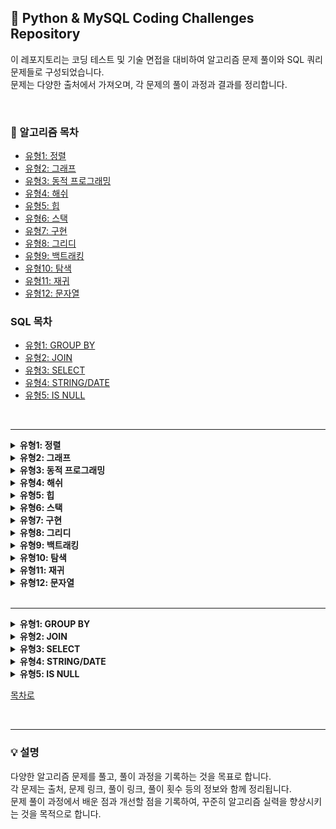 ## 💯 Python & MySQL Coding Challenges Repository

이 레포지토리는 코딩 테스트 및 기술 면접을 대비하여 알고리즘 문제 풀이와 SQL 쿼리 문제들로 구성되었습니다.<br>
문제는 다양한 출처에서 가져오며, 각 문제의 풀이 과정과 결과를 정리합니다.


<br>

### 🔖 알고리즘 목차
- [유형1: 정렬](#유형1-정렬)
- [유형2: 그래프](#유형2-그래프)
- [유형3: 동적 프로그래밍](#유형3-동적-프로그래밍)
- [유형4: 해쉬](#유형4-해쉬)
- [유형5: 힙](#유형5-힙)
- [유형6: 스택](#유형6-스택)
- [유형7: 구현](#유형7-구현)
- [유형8: 그리디](#유형8-그리디)
- [유형9: 백트래킹](#유형9-백트래킹)
- [유형10: 탐색](#유형10-탐색)
- [유형11: 재귀](#유형11-재귀)
- [유형12: 문자열](#유형12-문자열)


### SQL 목차
- [유형1: GROUP BY](#유형1-GROUP-BY)
- [유형2: JOIN](#유형2-JOIN)
- [유형3: SELECT](#유형3-SELECT)
- [유형4: STRING/DATE](#유형4-STRING/DATE)
- [유형5: IS NULL](#유형5-IS-NULL)


<br>

---



<details>
<summary><strong id="유형1-정렬"> 유형1: 정렬</strong></summary>

| 문제 이름 | 세부 유형 | 출처 | 난이도 | [문제](#) | [풀이](#) | 풀이 횟수 |
|:-----------------:|:------------:|:------:|:----:|:-------:|:-------:|:--------:|
| H-Index | 조건 정렬 | 프로그래머스 | Lv 2 | [문제](https://school.programmers.co.kr/learn/courses/30/lessons/42747) | [풀이](https://github.com/gwon477/TIL/blob/main/%EC%9C%A0%ED%98%95%EB%B3%84%20%EB%AC%B8%EC%A0%9C%20%ED%92%80%EC%9D%B4/%EC%A0%95%EB%A0%AC/%ED%94%84%EB%A1%9C%EA%B7%B8%EB%9E%98%EB%A8%B8%EC%8A%A4/H-Index.py) | 🔥 |
| | | | | | | |
| 단어 정렬 | 조건 정렬 | 백준 | Silver 5 | [문제](https://www.acmicpc.net/problem/1181) | [풀이](https://github.com/gwon477/TIL/blob/main/%EC%9C%A0%ED%98%95%EB%B3%84%20%EB%AC%B8%EC%A0%9C%20%ED%92%80%EC%9D%B4/%EC%A0%95%EB%A0%AC/%EC%A0%95%EB%A0%AC(1181%EB%B2%88).py) | 🔥 |

</details>


<details>
<summary><strong id="유형2-그래프"> 유형2: 그래프</strong></summary>

| 문제 이름 | 세부 유형 | 출처 | 난이도 | [문제](#) | [풀이](#) | 풀이 횟수 |
|:-----------------:|:------------:|:------:|:----:|:-------:|:-------:|:--------:|
| 미로 탈출 | BFS | 프로그래머스 | Lv 2 | [문제](https://school.programmers.co.kr/learn/courses/30/lessons/159993) | [풀이](https://github.com/gwon477/TIL/blob/main/%EC%9C%A0%ED%98%95%EB%B3%84%20%EB%AC%B8%EC%A0%9C%20%ED%92%80%EC%9D%B4/Graph/%EB%A0%88%EB%B2%84_%EB%AF%B8%EB%A1%9C%ED%83%88%EC%B6%9C.py) | 🔥 |
| 리코쳇 로봇 | BFS | 프로그래머스 | Lv 2 | [문제](https://school.programmers.co.kr/learn/courses/30/lessons/169199) | [풀이](https://github.com/gwon477/TIL/blob/main/%EC%9C%A0%ED%98%95%EB%B3%84%20%EB%AC%B8%EC%A0%9C%20%ED%92%80%EC%9D%B4/Graph/%EB%A6%AC%EC%BD%94%EC%B3%87%EB%A1%9C%EB%B4%87.py) | 🔥 |
| 석유 시추 | BFS | 프로그래머스 | Lv 2 | [문제](https://school.programmers.co.kr/learn/courses/30/lessons/250136) | [풀이](https://github.com/gwon477/TIL/blob/main/%EC%9C%A0%ED%98%95%EB%B3%84%20%EB%AC%B8%EC%A0%9C%20%ED%92%80%EC%9D%B4/Graph/%EC%84%9D%EC%9C%A0%EC%8B%9C%EC%B6%94.py) | 🔥 |
| 부대 복귀 | BFS | 프로그래머스 | Lv 3 | [문제](https://school.programmers.co.kr/learn/courses/30/lessons/132266) | [풀이](https://github.com/gwon477/TIL/blob/main/%EC%9C%A0%ED%98%95%EB%B3%84%20%EB%AC%B8%EC%A0%9C%20%ED%92%80%EC%9D%B4/Graph/%EB%B6%80%EB%8C%80%EB%B3%B5%EA%B7%80.py) | 🔥 |
| 가장 먼 노드 | BFS | 프로그래머스 | Lv 3 | [문제](https://school.programmers.co.kr/learn/courses/30/lessons/49189) | [풀이](https://github.com/gwon477/TIL/blob/main/%EC%9C%A0%ED%98%95%EB%B3%84%20%EB%AC%B8%EC%A0%9C%20%ED%92%80%EC%9D%B4/Graph/%EA%B0%80%EC%9E%A5%EB%A8%BC%EB%85%B8%EB%93%9C(%ED%94%84%EB%A1%9C%EA%B7%B8%EB%9E%98%EB%A8%B8%EC%8A%A4).py) | 🔥 |
| 여행경로 | BFS | 프로그래머스 | Lv 3 | [문제](https://school.programmers.co.kr/learn/courses/30/lessons/43164) | [풀이](https://github.com/gwon477/TIL/blob/main/%EC%9C%A0%ED%98%95%EB%B3%84%20%EB%AC%B8%EC%A0%9C%20%ED%92%80%EC%9D%B4/Graph/%EC%97%AC%ED%96%89%EA%B2%BD%EB%A1%9C.py) | 🔥 |
| | | | | | | |
| 단지번호붙이기 | BFS | 백준 | Silver 1 | [문제](https://www.acmicpc.net/problem/2667) | [풀이](https://github.com/gwon477/TIL/blob/main/%EC%9C%A0%ED%98%95%EB%B3%84%20%EB%AC%B8%EC%A0%9C%20%ED%92%80%EC%9D%B4/Graph/2667%EB%B2%88.py) | 🔥 |
| 아기 상어 | BFS | 백준 | Gold 3 | [문제](https://www.acmicpc.net/problem/16236) | [풀이](https://github.com/gwon477/TIL/blob/main/%EC%9C%A0%ED%98%95%EB%B3%84%20%EB%AC%B8%EC%A0%9C%20%ED%92%80%EC%9D%B4/Graph/%EC%95%84%EA%B8%B0%EC%83%81%EC%96%B4.py) | 🔥 |
| 토마토 | BFS | 백준 | Gold 5 | [문제](https://www.acmicpc.net/problem/7576) | [풀이](https://github.com/gwon477/TIL/blob/main/%EC%9C%A0%ED%98%95%EB%B3%84%20%EB%AC%B8%EC%A0%9C%20%ED%92%80%EC%9D%B4/Graph/%ED%86%A0%EB%A7%88%ED%86%A0.py) | 🔥 |

</details>

<details>
<summary><strong id="유형3-동적-프로그래밍"> 유형3: 동적 프로그래밍</strong></summary>

| 문제 이름 | 세부 유형 | 출처 | 난이도 | [문제](#) | [풀이](#) | 풀이 횟수 |
|:-----------------:|:------------:|:------:|:----:|:-------:|:-------:|:--------:|
| 체육대회 | DP | 프로그래머스 | Lv 2 | [문제](https://school.programmers.co.kr/learn/courses/15008/lessons/121684) | [풀이](https://github.com/gwon477/TIL/blob/main/%EC%9C%A0%ED%98%95%EB%B3%84%20%EB%AC%B8%EC%A0%9C%20%ED%92%80%EC%9D%B4/DP/%5BPCCP%20%EB%AA%A8%EC%9D%98%EA%B3%A0%EC%82%AC%20%231%5D%202%EB%B2%88%20-%20%EC%B2%B4%EC%9C%A1%EB%8C%80%ED%9A%8C.py) | 🔥 |
| 땅따먹기 | DP | 프로그래머스 | Lv 2 | [문제](https://school.programmers.co.kr/learn/courses/30/lessons/12913) | [풀이](https://github.com/gwon477/TIL/blob/main/%EC%9C%A0%ED%98%95%EB%B3%84%20%EB%AC%B8%EC%A0%9C%20%ED%92%80%EC%9D%B4/DP/%EB%95%85%EB%94%B0%EB%A8%B9%EA%B8%B0.py) | 🔥 |
| 풍선 터트리기 | DP | 프로그래머스 | Lv 3 | [문제](https://school.programmers.co.kr/learn/courses/30/lessons/68646) | [풀이](https://github.com/gwon477/TIL/blob/main/%EC%9C%A0%ED%98%95%EB%B3%84%20%EB%AC%B8%EC%A0%9C%20%ED%92%80%EC%9D%B4/DP/%ED%92%8D%EC%84%A0%ED%84%B0%EB%9C%A8%EB%A6%AC%ED%82%A4.py) | 🔥 |
| | | | | | | |
| 가장 큰 증가하는 부분 수열 | DP | 백준 | Silver 2 | [문제](https://www.acmicpc.net/problem/11055) | [풀이](https://github.com/gwon477/TIL/blob/main/%EC%9C%A0%ED%98%95%EB%B3%84%20%EB%AC%B8%EC%A0%9C%20%ED%92%80%EC%9D%B4/DP/11055%EB%B2%88.py) | 🔥 |
| 1로 만들기 | DP | 백준 | Silver 3 | [문제](https://www.acmicpc.net/problem/1463) | [풀이](https://github.com/gwon477/TIL/blob/main/%EC%9C%A0%ED%98%95%EB%B3%84%20%EB%AC%B8%EC%A0%9C%20%ED%92%80%EC%9D%B4/DP/1463%EB%B2%88.py) | 🔥 |

</details>

<details>
<summary><strong id="유형4-해쉬"> 유형4: 해쉬</strong></summary>

| 문제 이름 | 세부 유형 | 출처 | 난이도 | [문제](#) | [풀이](#) | 풀이 횟수 |
|:-----------------:|:------------:|:------:|:----:|:-------:|:-------:|:--------:|
| 폰캣몬 | Hash | 프로그래머스 | Lv 1 | [문제](https://school.programmers.co.kr/learn/courses/30/lessons/1845) | [풀이](https://github.com/gwon477/TIL/blob/main/%EC%9C%A0%ED%98%95%EB%B3%84%20%EB%AC%B8%EC%A0%9C%20%ED%92%80%EC%9D%B4/Hash/hash(%ED%94%84%EB%A1%9C%EA%B7%B8%EB%9E%98%EB%A8%B8%EC%8A%A4%3A%ED%8F%AC%EC%BC%93%EB%AA%AC).py) | 🔥 |
| | | | | | | |
| 숫자 카드 | 해시를 사용한 집합과 맵 | 백준 | Silver 5 | [문제](https://www.acmicpc.net/problem/10815) | [풀이](https://github.com/gwon477/TIL/blob/main/%EC%9C%A0%ED%98%95%EB%B3%84%20%EB%AC%B8%EC%A0%9C%20%ED%92%80%EC%9D%B4/Hash/hash(10815%EB%B2%88).py) | 🔥 |
| 숫자 카드 2 | 해시를 사용한 집합과 맵 | 백준 | Silver 4 | [문제](https://www.acmicpc.net/problem/10816) | [풀이](https://github.com/gwon477/TIL/blob/main/%EC%9C%A0%ED%98%95%EB%B3%84%20%EB%AC%B8%EC%A0%9C%20%ED%92%80%EC%9D%B4/Hash/hash(10816%EB%B2%88).py) | 🔥 |
| 가희와 키워드 | 해시를 사용한 집합과 맵 | 백준 | Silver 3 | [문제](https://www.acmicpc.net/problem/22233) | [풀이](https://github.com/gwon477/TIL/blob/main/%EC%9C%A0%ED%98%95%EB%B3%84%20%EB%AC%B8%EC%A0%9C%20%ED%92%80%EC%9D%B4/Hash/%EA%B0%80%ED%9D%AC%EC%99%80%20%ED%82%A4%EC%9B%8C%EB%93%9C.md) | 🔥 |


</details>

<details>
<summary><strong id="유형5-힙"> 유형5: 힙</strong></summary>

| 문제 이름 | 세부 유형 | 출처 | 난이도 | [문제](#) | [풀이](#) | 풀이 횟수 |
|:-----------------:|:------------:|:------:|:----:|:-------:|:-------:|:--------:|
| 디팬스 게임 | 우선 순위 큐 | 프로그래머스 | Lv 2 | [문제](https://school.programmers.co.kr/learn/courses/30/lessons/142085) | [풀이](https://github.com/gwon477/TIL/blob/main/%EC%9C%A0%ED%98%95%EB%B3%84%20%EB%AC%B8%EC%A0%9C%20%ED%92%80%EC%9D%B4/Heap/%EB%94%94%ED%8C%AC%EC%8A%A4%EA%B2%8C%EC%9E%84.md) | 🔥🔥 |
| 호텔 대실 | 우선 순위 큐 | 프로그래머스 | Lv 2 | [문제](https://school.programmers.co.kr/learn/courses/30/lessons/155651) | [풀이](https://github.com/gwon477/TIL/blob/main/%EC%9C%A0%ED%98%95%EB%B3%84%20%EB%AC%B8%EC%A0%9C%20%ED%92%80%EC%9D%B4/Heap/%ED%98%B8%ED%85%94%20%EB%8C%80%EC%8B%A4.py) | 🔥 |
| 더 맵게 | 우선 순위 큐, heapify | 프로그래머스 | Lv 2 | [문제](https://school.programmers.co.kr/learn/courses/30/lessons/42626) | [풀이](https://github.com/gwon477/TIL/blob/main/%EC%9C%A0%ED%98%95%EB%B3%84%20%EB%AC%B8%EC%A0%9C%20%ED%92%80%EC%9D%B4/Heap/%EB%8D%94%20%EB%A7%B5%EA%B2%8C.md) | 🔥 |
| | | | | | | |
| 최소 힙 | 우선 순위 큐 | 백준 | Silver 2 | [문제](https://www.acmicpc.net/problem/1927) | [풀이](https://github.com/gwon477/TIL/blob/main/%EC%9C%A0%ED%98%95%EB%B3%84%20%EB%AC%B8%EC%A0%9C%20%ED%92%80%EC%9D%B4/Heap/%EC%B5%9C%EC%86%8C%ED%9E%99.md) | 🔥🔥 |

</details>

<details>
<summary><strong id="유형6-스택"> 유형6: 스택</strong></summary>

| 문제 이름 | 세부 유형 | 출처 | 난이도 | [문제](#) | [풀이](#) | 풀이 횟수 |
|:-----------------:|:------------:|:------:|:----:|:-------:|:-------:|:--------:|
| 프린터 큐 | 스택 | 백준 | Silver 2 | [문제](https://www.acmicpc.net/problem/1966) | [풀이](https://github.com/gwon477/TIL/blob/main/%EC%9C%A0%ED%98%95%EB%B3%84%20%EB%AC%B8%EC%A0%9C%20%ED%92%80%EC%9D%B4/Stack/1966.py) | 🔥 |
| 단어 뒤집기 2 | 스택 | 백준 | Silver 3 | [문제](https://www.acmicpc.net/problem/17413) | [풀이](https://github.com/gwon477/TIL/blob/main/%EC%9C%A0%ED%98%95%EB%B3%84%20%EB%AC%B8%EC%A0%9C%20%ED%92%80%EC%9D%B4/Stack/stack(17413%EB%B2%88).py) | 🔥 |
| 괄호 | 스택 | 백준 | Silver 4 | [문제](https://www.acmicpc.net/problem/9012) | [풀이](https://github.com/gwon477/TIL/blob/main/%EC%9C%A0%ED%98%95%EB%B3%84%20%EB%AC%B8%EC%A0%9C%20%ED%92%80%EC%9D%B4/Stack/stack(9012%EB%B2%88).py) | 🔥 |

</details>

<details>
<summary><strong id="유형7-구현"> 유형7: 구현</strong></summary>

| 문제 이름 | 세부 유형 | 출처 | 난이도 | [문제](#) | [풀이](#) | 풀이 횟수 |
|:-----------------:|:------------:|:------:|:----:|:-------:|:-------:|:--------:|
| 외톨이 알파벳 | 구현 | 프로그래머스 | Lv 2 | [문제](https://school.programmers.co.kr/learn/courses/15008/lessons/121683) | [풀이](https://github.com/gwon477/TIL/blob/main/%EC%9C%A0%ED%98%95%EB%B3%84%20%EB%AC%B8%EC%A0%9C%20%ED%92%80%EC%9D%B4/%EA%B5%AC%ED%98%84/%5BPCCP%20%EB%AA%A8%EC%9D%98%EA%B3%A0%EC%82%AC%20%231%5D%201%EB%B2%88%20-%20%EC%99%B8%ED%86%A8%EC%9D%B4%20%EC%95%8C%ED%8C%8C%EB%B2%B3.py) | 🔥 |
| 호텔 대실 | 구현 | 프로그래머스 | Lv 2 | [문제](https://school.programmers.co.kr/learn/courses/30/lessons/155651) | [풀이](https://github.com/gwon477/TIL/blob/main/%EC%9C%A0%ED%98%95%EB%B3%84%20%EB%AC%B8%EC%A0%9C%20%ED%92%80%EC%9D%B4/%EA%B5%AC%ED%98%84/%5BPCCP%20%EB%AA%A8%EC%9D%98%EA%B3%A0%EC%82%AC%20%231%5D%204%EB%B2%88%20-%20%EC%9A%B4%EC%98%81%EC%B2%B4%EC%A0%9C.py) | 🔥 |
| 점찍기 | 구현 | 프로그래머스 | Lv 2 | [문제](https://school.programmers.co.kr/learn/courses/30/lessons/140107) | [풀이](https://github.com/gwon477/TIL/blob/main/%EC%9C%A0%ED%98%95%EB%B3%84%20%EB%AC%B8%EC%A0%9C%20%ED%92%80%EC%9D%B4/Heap/%ED%98%B8%ED%85%94%20%EB%8C%80%EC%8B%A4.py) | 🔥 |
| 최고의 집합 | 구현 | 프로그래머스 | Lv 3 | [문제](https://school.programmers.co.kr/learn/courses/30/lessons/12938) | [풀이](https://github.com/gwon477/TIL/blob/main/%EC%9C%A0%ED%98%95%EB%B3%84%20%EB%AC%B8%EC%A0%9C%20%ED%92%80%EC%9D%B4/Heap/Haapq.py) | 🔥 |
| 합승 택시 요금 | 구현 | 프로그래머스 | Lv 3 | [문제](https://school.programmers.co.kr/learn/courses/30/lessons/72413) | [풀이](https://github.com/gwon477/TIL/blob/main/%EC%9C%A0%ED%98%95%EB%B3%84%20%EB%AC%B8%EC%A0%9C%20%ED%92%80%EC%9D%B4/Heap/%EB%94%94%ED%8E%9C%EC%8A%A4%EA%B2%8C%EC%9E%84.py) | 🔥 |
| 인사 고과 | 구현 | 프로그래머스 | Lv 3 | [문제](https://school.programmers.co.kr/learn/courses/30/lessons/152995) | [풀이](https://github.com/gwon477/TIL/blob/main/%EC%9C%A0%ED%98%95%EB%B3%84%20%EB%AC%B8%EC%A0%9C%20%ED%92%80%EC%9D%B4/%EA%B5%AC%ED%98%84/%EC%9D%B8%EC%82%AC%EA%B3%A0%EA%B3%BC.md) | 🔥 |
| | | | | | | |
| 수열 | 구현 | 백준 | Silver 4 | [문제](https://www.acmicpc.net/problem/2491) | [풀이](https://github.com/gwon477/TIL/blob/main/%EC%9C%A0%ED%98%95%EB%B3%84%20%EB%AC%B8%EC%A0%9C%20%ED%92%80%EC%9D%B4/Heap/Haapq.py) | 🔥 |
| 비슷한 단어 | 구현 | 백준 | Silver 2 | [문제](https://www.acmicpc.net/problem/2607) | [풀이](https://github.com/gwon477/TIL/blob/main/%EC%9C%A0%ED%98%95%EB%B3%84%20%EB%AC%B8%EC%A0%9C%20%ED%92%80%EC%9D%B4/%EA%B5%AC%ED%98%84/2607%EB%B2%88.py) | 🔥 |
| 상어 초등학교 | 구현 | 백준 | Gold 5 | [문제](https://www.acmicpc.net/problem/21608) | [풀이](https://github.com/gwon477/TIL/blob/main/%EC%9C%A0%ED%98%95%EB%B3%84%20%EB%AC%B8%EC%A0%9C%20%ED%92%80%EC%9D%B4/%EA%B5%AC%ED%98%84/%EC%83%81%EC%96%B4%20%EC%B4%88%EB%93%B1%ED%95%99%EA%B5%90.md) | 🔥🔥 |
</details>

<details>
<summary><strong id="유형8-그리디"> 유형8: 그리디</strong></summary>

| 문제 이름 | 세부 유형 | 출처 | 난이도 | [문제](#) | [풀이](#) | 풀이 횟수 |
|:-----------------:|:------------:|:------:|:----:|:-------:|:-------:|:--------:|
| 요격 시스템 | 그리디 | 프로그래머스 | Lv 2 | [문제](https://school.programmers.co.kr/learn/courses/30/lessons/181188) | [풀이](https://github.com/gwon477/TIL/blob/main/%EC%9C%A0%ED%98%95%EB%B3%84%20%EB%AC%B8%EC%A0%9C%20%ED%92%80%EC%9D%B4/%EA%B7%B8%EB%A6%AC%EB%94%94/%EC%9A%94%EA%B2%A9%EC%8B%9C%EC%8A%A4%ED%85%9C.py) | 🔥 |
| 단속 카메라 | 그리디 | 프로그래머스 | Lv 3 | [문제](https://school.programmers.co.kr/learn/courses/30/lessons/42884) | [풀이](https://github.com/gwon477/TIL/blob/main/%EC%9C%A0%ED%98%95%EB%B3%84%20%EB%AC%B8%EC%A0%9C%20%ED%92%80%EC%9D%B4/%EA%B7%B8%EB%A6%AC%EB%94%94/%EB%8B%A8%EC%86%8D%EC%B9%B4%EB%A9%94%EB%9D%BC.py) | 🔥 |
| | | | | | | |
| 주식 | 그리디 | 백준 | Lv 2 | [문제](https://www.acmicpc.net/problem/11501) | [풀이](https://github.com/gwon477/TIL/blob/main/%EC%9C%A0%ED%98%95%EB%B3%84%20%EB%AC%B8%EC%A0%9C%20%ED%92%80%EC%9D%B4/%EA%B7%B8%EB%A6%AC%EB%94%94/%EC%A3%BC%EC%8B%9D.md) | 🔥🔥 |
| 타노스 | 그리디 | 백준 | Lv 2 | [문제](https://www.acmicpc.net/problem/20310) | [풀이](https://github.com/gwon477/TIL/blob/main/%EC%9C%A0%ED%98%95%EB%B3%84%20%EB%AC%B8%EC%A0%9C%20%ED%92%80%EC%9D%B4/%EA%B7%B8%EB%A6%AC%EB%94%94/%ED%83%80%EB%85%B8%EC%8A%A4.md) | 🔥🔥 |

</details>


<details>
<summary><strong id="유형9-백트래킹"> 유형9: 백트래킹</strong></summary>

| 문제 이름 | 세부 유형 | 출처 | 난이도 | [문제](#) | [풀이](#) | 풀이 횟수 |
|:-----------------:|:------------:|:------:|:----:|:-------:|:-------:|:--------:|
| N-Q | 백트래킹 | 백준 | Gold 5 | [문제](https://www.acmicpc.net/problem/9663) | [풀이](https://github.com/gwon477/TIL/blob/main/%EC%9C%A0%ED%98%95%EB%B3%84%20%EB%AC%B8%EC%A0%9C%20%ED%92%80%EC%9D%B4/%EB%B0%B1%ED%8A%B8%EB%A0%88%ED%82%B9/N-Q.py) | 🔥 |

</details>


<details>
<summary><strong id="유형10-탐색"> 유형10: 탐색</strong></summary>

| 문제 이름 | 세부 유형 | 출처 | 난이도 | [문제](#) | [풀이](#) | 풀이 횟수 |
|:-----------------:|:------------:|:------:|:----:|:-------:|:-------:|:--------:|
| 입국 심사 | 탐색 | 프로그래머스 | Lv 3 | [문제](https://school.programmers.co.kr/learn/courses/30/lessons/43238) | [풀이](https://github.com/gwon477/TIL/blob/main/%EC%9C%A0%ED%98%95%EB%B3%84%20%EB%AC%B8%EC%A0%9C%20%ED%92%80%EC%9D%B4/%EC%9D%B4%EB%B6%84%ED%83%90%EC%83%89/%EC%9E%85%EA%B5%AD%EC%8B%AC%EC%82%AC(%ED%94%84%EB%A1%9C%EA%B7%B8%EB%9E%98%EB%A8%B8%EC%8A%A4).py) | 🔥 |
| | | | | | | |
| 제곱근 | 이분 탐색 | 백준 | Silver 4 | [문제](https://www.acmicpc.net/problem/13706) | [풀이](https://github.com/gwon477/TIL/blob/main/%EC%9C%A0%ED%98%95%EB%B3%84%20%EB%AC%B8%EC%A0%9C%20%ED%92%80%EC%9D%B4/%EC%9D%B4%EB%B6%84%ED%83%90%EC%83%89/%EC%9D%B4%EB%B6%84%ED%83%90%EC%83%89(13706%EB%B2%88).py) | 🔥 |

</details>


<details>
<summary><strong id="유형11-재귀"> 유형11: 재귀</strong></summary>

| 문제 이름 | 세부 유형 | 출처 | 난이도 | [문제](#) | [풀이](#) | 풀이 횟수 |
|:-----------------:|:------------:|:------:|:----:|:-------:|:-------:|:--------:|
| 하노이 팁 | 재귀 | 프로그래머스 | Lv 2 | [문제](https://school.programmers.co.kr/learn/courses/30/lessons/12946) | [풀이](https://github.com/gwon477/TIL/blob/main/%EC%9C%A0%ED%98%95%EB%B3%84%20%EB%AC%B8%EC%A0%9C%20%ED%92%80%EC%9D%B4/%EC%9E%AC%EA%B7%80/%ED%95%98%EB%85%B8%EC%9D%B4%ED%83%91.py) | 🔥 |

</details>


<details>
<summary><strong id="유형12-문자열"> 유형12: 문자열</strong></summary>

| 문제 이름 | 세부 유형 | 출처 | 난이도 | [문제](#) | [풀이](#) | 풀이 횟수 |
|:-----------------:|:------------:|:------:|:----:|:-------:|:-------:|:--------:|
| LCS | 문자열 부분 집합 | - | - | [문제](https://www.acmicpc.net/problem/1927) | [풀이](https://github.com/gwon477/TIL/blob/main/%EC%95%8C%EA%B3%A0%EB%A6%AC%EC%A6%98%20%EC%9C%A0%ED%98%95/%EB%AC%B8%EC%9E%90%EC%97%B4/LCS.py) | 🔥 |
| LPS(KMP) | 문자 패턴 확인 | - | - | [문제](https://school.programmers.co.kr/learn/courses/30/lessons/142085) | [풀이](https://github.com/gwon477/TIL/blob/main/%EC%95%8C%EA%B3%A0%EB%A6%AC%EC%A6%98%20%EC%9C%A0%ED%98%95/%EB%AC%B8%EC%9E%90%EC%97%B4/LPS(%3DKMP).py) | 🔥 |

</details>


<br>

---


<details>
<summary><strong id="유형1-GROUP-BY"> 유형1: GROUP BY</strong></summary>

| 문제 이름 | 세부 유형 | 출처 | 난이도 | [문제](#) | [풀이](#) | 풀이 횟수 |
|:-----------------:|:------------:|:------:|:----:|:-------:|:-------:|:--------:|
|  |  |  |  | [문제]() | [풀이]() | 🔥 |

</details>

<details>
<summary><strong id="유형2-JOIN"> 유형2: JOIN</strong></summary>

| 문제 이름 | 세부 유형 | 출처 | 난이도 | [문제](#) | [풀이](#) | 풀이 횟수 |
|:-----------------:|:------------:|:------:|:----:|:-------:|:-------:|:--------:|
|  |  |  |  | [문제]() | [풀이]() | 🔥 |

</details>

<details>
<summary><strong id="유형3-SELECT"> 유형3: SELECT</strong></summary>

| 문제 이름 | 세부 유형 | 출처 | 난이도 | [문제](#) | [풀이](#) | 풀이 횟수 |
|:-----------------:|:------------:|:------:|:----:|:-------:|:-------:|:--------:|
|  |  |  |  | [문제]() | [풀이]() | 🔥 |

</details>

<details>
<summary><strong id="유형4-STRING/DATE"> 유형4: STRING/DATE</strong></summary>

| 문제 이름 | 세부 유형 | 출처 | 난이도 | [문제](#) | [풀이](#) | 풀이 횟수 |
|:-----------------:|:------------:|:------:|:----:|:-------:|:-------:|:--------:|
|  |  |  |  | [문제]() | [풀이]() | 🔥 |

</details>

<details>
<summary><strong id="유형5-IS-NULL"> 유형5: IS NULL</strong></summary>

| 문제 이름 | 세부 유형 | 출처 | 난이도 | [문제](#) | [풀이](#) | 풀이 횟수 |
|:-----------------:|:------------:|:------:|:----:|:-------:|:-------:|:--------:|
|  |  |  |  | [문제]() | [풀이]() | 🔥 |

</details>



[목차로](#-알고리즘-목차)

<br>


---

### 💡 설명

다양한 알고리즘 문제를 풀고, 풀이 과정을 기록하는 것을 목표로 합니다. <br>
각 문제는 출처, 문제 링크, 풀이 링크, 풀이 횟수 등의 정보와 함께 정리됩니다. <br>
문제 풀이 과정에서 배운 점과 개선할 점을 기록하여, 꾸준히 알고리즘 실력을 향상시키는 것을 목적으로 합니다.
<br>
